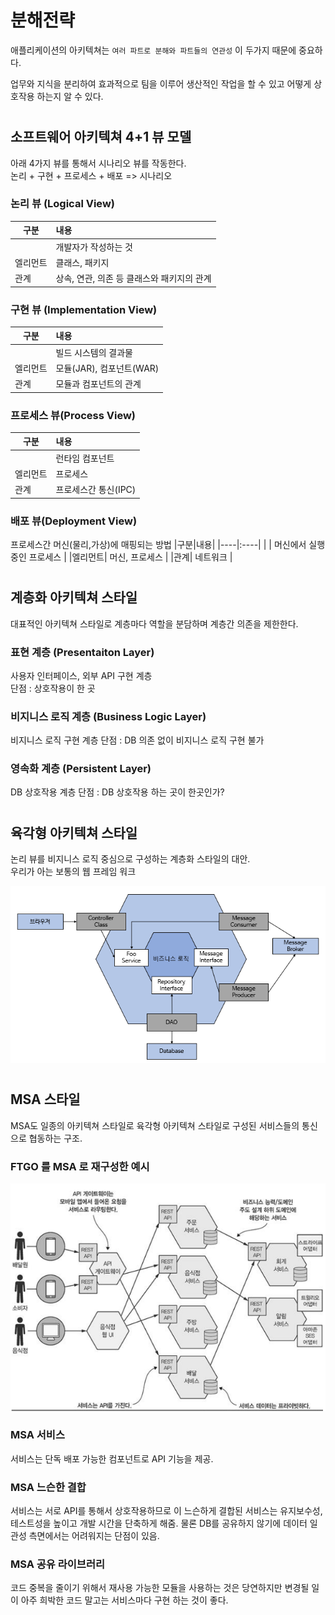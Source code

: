 # 분해전략

애플리케이션의 아키텍쳐는 `여러 파트로 분해와 파트들의 연관성` 이 두가지 때문에 중요하다.

업무와 지식을 분리하여 효과적으로 팀을 이루어 생산적인 작업을 할 수 있고 어떻게 상호작용 하는지 알 수 있다.

#
## 소프트웨어 아키텍쳐 4+1 뷰 모델
아래 4가지 뷰를 통해서 시나리오 뷰를 작동한다.  
논리 + 구현 + 프로세스 + 배포 => 시나리오

### 논리 뷰 (Logical View)  
|구분|내용|
|----|:----|
| | 개발자가 작성하는 것 |
|엘리먼트| 클래스, 패키지 |
|관계| 상속, 연관, 의존 등 클래스와 패키지의 관계 |

### 구현 뷰 (Implementation View)  
|구분|내용|
|----|:----|
| | 빌드 시스템의 결과물 |
|엘리먼트| 모듈(JAR), 컴포넌트(WAR) |
|관계| 모듈과 컴포넌트의 관계 |

### 프로세스 뷰(Process View)  
|구분|내용|
|----|:----|
| | 런타임 컴포넌트 |
|엘리먼트| 프로세스 |
|관계| 프로세스간 통신(IPC) |
 
### 배포 뷰(Deployment View)
프로세스간 머신(물리,가상)에 매핑되는 방법
|구분|내용|
|----|:----|
| | 머신에서 실행 중인 프로세스 |
|엘리먼트| 머신, 프로세스 |
|관계| 네트워크 |

#
## 계층화 아키텍쳐 스타일
대표적인 아키텍쳐 스타일로 계층마다 역할을 분담하며 계층간 의존을 제한한다.

### 표현 계층 (Presentaiton Layer)
사용자 인터페이스, 외부 API 구현 계층  
단점 : 상호작용이 한 곳

### 비지니스 로직 계층 (Business Logic Layer)
비지니스 로직 구현 계층
단점 : DB 의존 없이 비지니스 로직 구현 불가

### 영속화 계층 (Persistent Layer)
DB 상호작용 계층
단점 : DB 상호작용 하는 곳이 한곳인가?

#
## 육각형 아키텍쳐 스타일
논리 뷰를 비지니스 로직 중심으로 구성하는 계층화 스타일의 대안.  
우리가 아는 보통의 웹 프레임 워크

![2-1-1](https://raw.githubusercontent.com/sanggi-wjg/my_study/main/MicroServicePattern/data/2-1-1.PNG)

#
## MSA 스타일
MSA도 일종의 아키텍쳐 스타일로 육각형 아키텍쳐 스타일로 구성된 서비스들의 통신으로 협동하는 구조.

### FTGO 를 MSA 로 재구성한 예시
![2-1-2](https://raw.githubusercontent.com/sanggi-wjg/my_study/main/MicroServicePattern/data/2-1-2.PNG)

### MSA 서비스
서비스는 단독 배포 가능한 컴포넌트로 API 기능을 제공.

### MSA 느슨한 결합
서비스는 서로 API를 통해서 상호작용하므로 이 느슨하게 결합된 서비스는 유지보수성, 테스트성을 높이고 개발 시간을 단축하게 해줌. 물론 DB를 공유하지 않기에 데이터 일관성 측면에서는 어려워지는 단점이 있음.

### MSA 공유 라이브러리
코드 중복을 줄이기 위해서 재사용 가능한 모듈을 사용하는 것은 당연하지만  변경될 일이 아주 희박한 코드 말고는 서비스마다 구현 하는 것이 좋다.